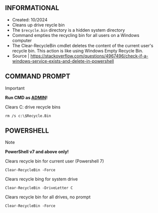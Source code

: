## INFORMATIONAL
- Created: 10/2024
- Cleans up drive reycle bin
- The `$recycle.bin` directory is a hidden system directory
- Command empties the recycling bin for all users on a Windows computer
- The Clear-RecycleBin cmdlet deletes the content of the current user's recycle bin. This action is like using Windows Empty Recycle Bin.
- Source | https://stackoverflow.com/questions/4967496/check-if-a-windows-service-exists-and-delete-in-powershell      

## COMMAND PROMPT
> [!IMPORTANT]
> **Run CMD as <ins>ADMIN</ins>!**

Clears C: drive recycle bins
```
rm /s c:\$Recycle.Bin 
```

## POWERSHELL
> [!NOTE]
> **PowerShell v7 and above only!**

Clears recycle bin for current user (Powershell 7)
```
Clear-RecycleBin -Force
```

Clears recycle bing for system drive
```
Clear-RecycleBin -DriveLetter C
```

Clears recycle bin for all drives, no prompt
```
Clear-RecycleBin -Force
```
